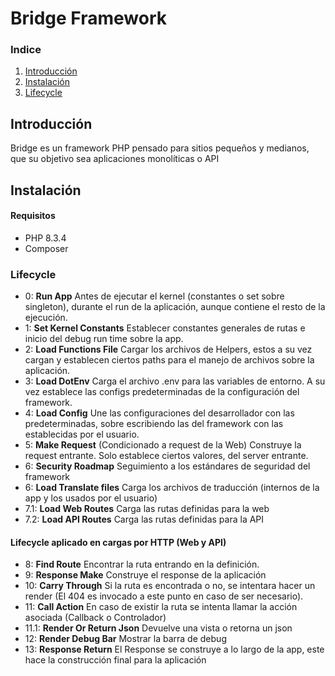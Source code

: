 # Bridge Framework

### Indice

1. [Introducción](#Introducción)
2. [Instalación](#Instalación)
3. [Lifecycle](#lifecycle)

## Introducción

Bridge es un framework PHP pensado para sitios pequeños y medianos, que su objetivo sea aplicaciones monolíticas o API

## Instalación

#### Requisitos

-   PHP 8.3.4
-   Composer

### Lifecycle

-   0: **Run App** Antes de ejecutar el kernel (constantes o set sobre singleton), durante el run de la aplicación, aunque contiene el resto de la ejecución.
-   1: **Set Kernel Constants** Establecer constantes generales de rutas e inicio del debug run time sobre la app.
-   2: **Load Functions File** Cargar los archivos de Helpers, estos a su vez cargan y establecen ciertos paths para el manejo de archivos sobre la aplicación.
-   3: **Load DotEnv** Carga el archivo .env para las variables de entorno. A su vez establece las configs predeterminadas de la configuración del framework.
-   4: **Load Config** Une las configuraciones del desarrollador con las predeterminadas, sobre escribiendo las del framework con las establecidas por el usuario.
-   5: **Make Request** (Condicionado a request de la Web) Construye la request entrante. Solo establece ciertos valores, del server entrante.
-   6: **Security Roadmap** Seguimiento a los estándares de seguridad del framework
-   6: **Load Translate files** Carga los archivos de traducción (internos de la app y los usados por el usuario)
-   7.1: **Load Web Routes** Carga las rutas definidas para la web
-   7.2: **Load API Routes** Carga las rutas definidas para la API

#### Lifecycle aplicado en cargas por HTTP (Web y API)

-   8: **Find Route** Encontrar la ruta entrando en la definición.
-   9: **Response Make** Construye el response de la aplicación
-   10: **Carry Through** Si la ruta es encontrada o no, se intentara hacer un render (El 404 es invocado a este punto en caso de ser necesario).
-   11: **Call Action** En caso de existir la ruta se intenta llamar la acción asociada (Callback o Controlador)
-   11.1: **Render Or Return Json** Devuelve una vista o retorna un json
-   12: **Render Debug Bar** Mostrar la barra de debug
-   13: **Response Return** El Response se construye a lo largo de la app, este hace la construcción final para la aplicación
